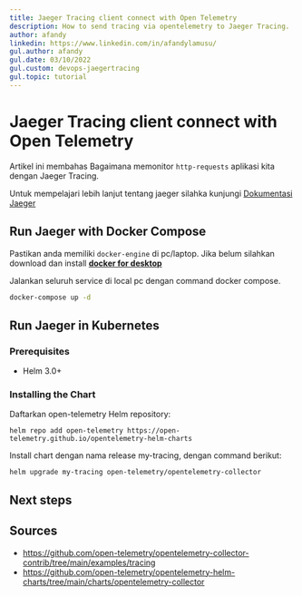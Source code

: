 ```yaml
---
title: Jaeger Tracing client connect with Open Telemetry
description: How to send tracing via opentelemetry to Jaeger Tracing.
author: afandy
linkedin: https://www.linkedin.com/in/afandylamusu/
gul.author: afandy
gul.date: 03/10/2022
gul.custom: devops-jaegertracing
gul.topic: tutorial
---
```

# Jaeger Tracing client connect with Open Telemetry

Artikel ini membahas Bagaimana memonitor `http-requests` aplikasi kita dengan Jaeger Tracing. 

Untuk mempelajari lebih lanjut tentang jaeger silahka kunjungi [Dokumentasi Jaeger](https://www.jaegertracing.io/docs/1.32/)

## Run Jaeger with Docker Compose

Pastikan anda memiliki `docker-engine` di pc/laptop. Jika belum silahkan download dan install [**docker for desktop**](https://docs.docker.com/get-docker/)

Jalankan seluruh service di local pc dengan command docker compose.

```sh
docker-compose up -d
```

## Run Jaeger in Kubernetes

### Prerequisites

- Helm 3.0+

### Installing the Chart

Daftarkan open-telemetry Helm repository:

```console
helm repo add open-telemetry https://open-telemetry.github.io/opentelemetry-helm-charts
```

Install chart dengan nama release my-tracing, dengan command berikut:

```console
helm upgrade my-tracing open-telemetry/opentelemetry-collector
```


## Next steps


## Sources
- https://github.com/open-telemetry/opentelemetry-collector-contrib/tree/main/examples/tracing
- https://github.com/open-telemetry/opentelemetry-helm-charts/tree/main/charts/opentelemetry-collector